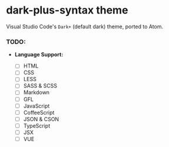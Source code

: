 # dark-plus-syntax theme

Visual Studio Code's `Dark+` (default dark) theme, ported to Atom. <br>


### TODO:

  - __Language Support:__

    - [ ] HTML
    - [ ] CSS
    - [ ] LESS
    - [ ] SASS & SCSS
    - [ ] Markdown
    - [ ] GFL
    - [ ] JavaScript
    - [ ] CoffeeScript
    - [ ] JSON & CSON
    - [ ] TypeScript
    - [ ] JSX
    - [ ] VUE
